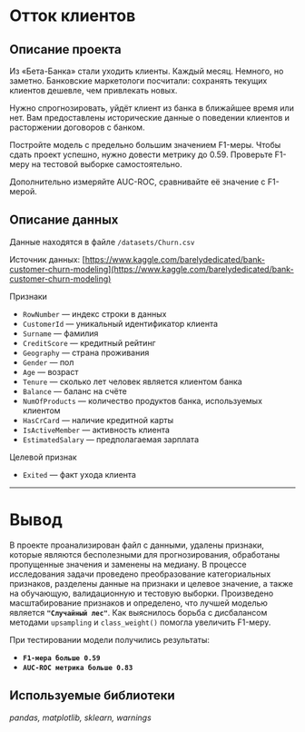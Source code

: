 # Отток клиентов
## Описание проекта
Из «Бета-Банка» стали уходить клиенты. Каждый месяц. Немного, но заметно. Банковские маркетологи посчитали: сохранять текущих клиентов дешевле, чем привлекать новых.

Нужно спрогнозировать, уйдёт клиент из банка в ближайшее время или нет. Вам предоставлены исторические данные о поведении клиентов и расторжении договоров с банком. 

Постройте модель с предельно большим значением F1-меры. Чтобы сдать проект успешно, нужно довести метрику до 0.59. Проверьте F1-меру на тестовой выборке самостоятельно.

Дополнительно измеряйте AUC-ROC, сравнивайте её значение с F1-мерой.
## Описание данных
Данные находятся в файле `/datasets/Churn.csv`

Источник данных: [https://www.kaggle.com/barelydedicated/bank-customer-churn-modeling](https://www.kaggle.com/barelydedicated/bank-customer-churn-modeling)

Признаки

- `RowNumber` — индекс строки в данных
- `CustomerId` — уникальный идентификатор клиента
- `Surname` — фамилия
- `CreditScore` — кредитный рейтинг
- `Geography` — страна проживания
- `Gender` — пол
- `Age` — возраст
- `Tenure` — сколько лет человек является клиентом банка
- `Balance` — баланс на счёте
- `NumOfProducts` — количество продуктов банка, используемых клиентом
- `HasCrCard` — наличие кредитной карты
- `IsActiveMember` — активность клиента
- `EstimatedSalary` — предполагаемая зарплата

Целевой признак

- `Exited` — факт ухода клиента
---
# Вывод
В проекте проанализирован файл с данными, удалены признаки, которые являются бесполезными для прогнозирования, обработаны пропущенные значения и заменены на медиану. В процессе исследования задачи проведено преобразование категориальных признаков, разделены данные на признаки и целевое значение, а также на обучающую, валидационную и тестовую выборки. Произведено масштабирование признаков и определено, что лучшей моделью является **`"Случайный лес"`**. Как выяснилось борьба с дисбалансом методами `upsampling` и `class_weight()` помогла увеличить F1-меру.

При тестировании модели получились результаты: 

* **`F1-мера больше 0.59`**
* **`AUC-ROC метрика больше 0.83`**
## Используемые библиотеки
*pandas, matplotlib, sklearn, warnings*

